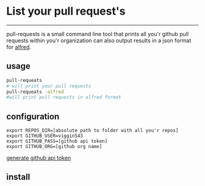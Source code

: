 # List your pull request's
---

pull-requests is a small command line tool that prints all you'r github pull requests
within you'r organization
can also output results in a json format for [alfred](https://www.alfredapp.com/).
 

## usage 
```bash
pull-requeats
# will print your pull requests
pull-requeats -alfred
#will print pull requests in alfred format
```
 
## configuration
```
export REPOS_DIR=[absolute path to folder with all you'r repos]
export GITHUB_USER=viggin543
export GITHUB_PASS=[github api token]
export GITHUB_ORG=[github org name]
```

[generate github api token ](https://help.github.com/en/articles/creating-a-personal-access-token-for-the-command-line)

## install
``
``